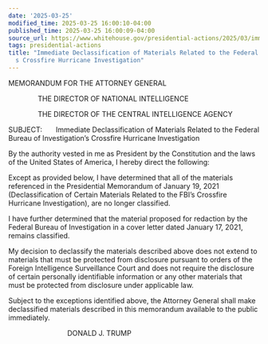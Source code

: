```yaml
---
date: '2025-03-25'
modified_time: 2025-03-25 16:00:10-04:00
published_time: 2025-03-25 16:00:09-04:00
source_url: https://www.whitehouse.gov/presidential-actions/2025/03/immediate-declassification-of-materials-related-to-the-federal-bureau-of-investigations-crossfire-hurricane-investigation/
tags: presidential-actions
title: "Immediate Declassification of Materials Related to the Federal Bureau of Investigation\u2019\
  s Crossfire Hurricane Investigation"
---
```

 
MEMORANDUM FOR THE ATTORNEY GENERAL

               THE DIRECTOR OF NATIONAL INTELLIGENCE

               THE DIRECTOR OF THE CENTRAL INTELLIGENCE AGENCY

SUBJECT:       Immediate Declassification of Materials Related to the
Federal Bureau of Investigation’s Crossfire Hurricane Investigation

By the authority vested in me as President by the Constitution and the
laws of the United States of America, I hereby direct the following:

Except as provided below, I have determined that all of the materials
referenced in the Presidential Memorandum of January 19, 2021
(Declassification of Certain Materials Related to the FBI’s Crossfire
Hurricane Investigation), are no longer classified.

I have further determined that the material proposed for redaction by
the Federal Bureau of Investigation in a cover letter dated January 17,
2021, remains classified.

My decision to declassify the materials described above does not extend
to materials that must be protected from disclosure pursuant to orders
of the Foreign Intelligence Surveillance Court and does not require the
disclosure of certain personally identifiable information or any other
materials that must be protected from disclosure under applicable law.

Subject to the exceptions identified above, the Attorney General shall
make declassified materials described in this memorandum available to
the public immediately.  

                              DONALD J. TRUMP
